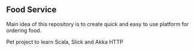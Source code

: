 ## Food Service

Main idea of this repository is to create quick and easy to use platform for ordering food.

Pet project to learn Scala, Slick and Akka HTTP
